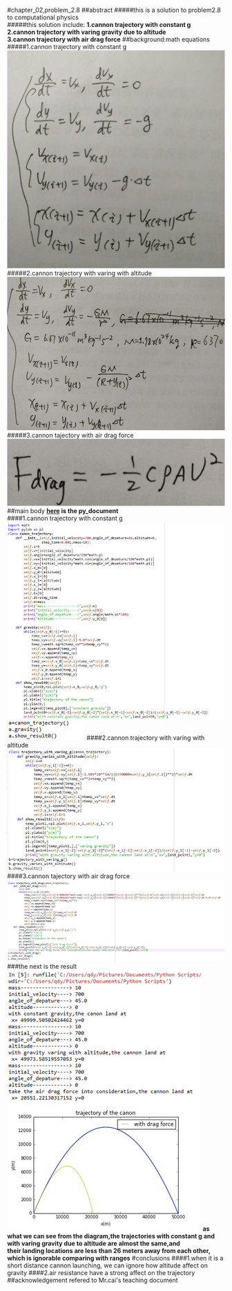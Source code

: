 #chapter_02,problem_2.8
##abstract
#####this is a solution to problem2.8 to computational physics  
#####this solution include:
**1.cannon trajectory with constant g        
2.cannon trajectory with varing gravity due to altitude    
3.cannon trajectory with air drag force**
##background:math equations
#####1.cannon trajectory with constant g
![](https://github.com/humorson/computational_physics_N2014301020037/blob/master/exercise_05/2.jpg)
#####2.cannon trajectory with varing with altitude 
![](https://github.com/humorson/computational_physics_N2014301020037/blob/master/exercise_05/2.png)
#####3.cannon tajectory with air drag force
![](https://github.com/humorson/computational_physics_N2014301020037/blob/master/exercise_05/3.png)
##main body
**[here](https://github.com/humorson/computational_physics_N2014301020037/blob/master/exercise_05/problem_2.8.py) is the py_document**    
####1.cannon trajectory with constant g
![](https://github.com/humorson/computational_physics_N2014301020037/blob/master/exercise_05/canon_trajectory.png)
![](
https://github.com/humorson/computational_physics_N2014301020037/blob/master/exercise_05/code0.png)
####2.cannon trajectory with varing with altitude 
![](https://github.com/humorson/computational_physics_N2014301020037/blob/master/exercise_05/code1.png)
####3.cannon tajectory with air drag force
![](https://github.com/humorson/computational_physics_N2014301020037/blob/master/exercise_05/code2.png)
###the next is the result
![](https://github.com/humorson/computational_physics_N2014301020037/blob/master/exercise_05/result.png)
**as what we can see from the diagram,the trajectories with constant g and with varing gravity due to altitude are almost the same,and    
their landing locations are less than 26 meters away from each other, which is ignorable comparing with ranges**
#conclusions
####1.when it is a short distance cannon launching, we can ignore how altitude affect on gravity
####2.air resistance have a strong affect on the trajectory
##acknowledgement
refered to Mr.cai's teaching document





